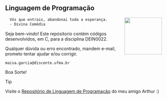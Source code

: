 ## Linguagem de Programação

<img src="https://portalpadrao.ufma.br/site/institucional/superintendencias/sce/manual-da-marca/png-logo-ufma-colorido.png/@@images/image.png" width="120" align="right"> </a>

```bash
  Vós que entrais, abandonai toda a esperança.
  - Divina Comédia
```

Seja bem-vindo! Este repósitorio contém códigos desenvolvidos, em C, para a disciplina DEIN0022. 

Qualquer dúvida ou erro encontrado, mandem e-mail, prometo tentar ajudar e/ou corrigir.

`maisa.garcia@discente.ufma.br`

Boa Sorte!

> [!TIP]
> Visite o [Repositório de Linguagem de Programação](https://github.com/thearthurlima/EngenhariaEletrica/tree/main/LPEE)
> do meu amigo Arthur :)
